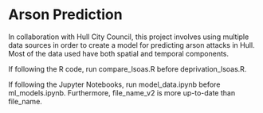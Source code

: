 # Arson Prediction
In collaboration with Hull City Council, this project involves using multiple data sources in order to create a model for predicting arson attacks in Hull. Most of the data used have both spatial and temporal components.

If following the R code, run compare_lsoas.R before deprivation_lsoas.R.

If following the Jupyter Notebooks, run model_data.ipynb before ml_models.ipynb. Furthermore, file_name_v2 is more up-to-date than file_name.
